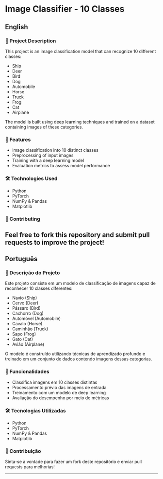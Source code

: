 # Image Classifier - 10 Classes

## English

### 📌 Project Description
This project is an image classification model that can recognize 10 different classes:

- Ship
- Deer
- Bird
- Dog
- Automobile
- Horse
- Truck
- Frog
- Cat
- Airplane

The model is built using deep learning techniques and trained on a dataset containing images of these categories.

### 🚀 Features
- Image classification into 10 distinct classes
- Preprocessing of input images
- Training with a deep learning model
- Evaluation metrics to assess model performance

### 🛠️ Technologies Used
- Python
- PyTorch
- NumPy & Pandas
- Matplotlib

### 📌 Contributing
Feel free to fork this repository and submit pull requests to improve the project!
---

## Português

### 📌 Descrição do Projeto
Este projeto consiste em um modelo de classificação de imagens capaz de reconhecer 10 classes diferentes:

- Navio (Ship)
- Cervo (Deer)
- Pássaro (Bird)
- Cachorro (Dog)
- Automóvel (Automobile)
- Cavalo (Horse)
- Caminhão (Truck)
- Sapo (Frog)
- Gato (Cat)
- Avião (Airplane)

O modelo é construído utilizando técnicas de aprendizado profundo e treinado em um conjunto de dados contendo imagens dessas categorias.

### 🚀 Funcionalidades
- Classifica imagens em 10 classes distintas
- Processamento prévio das imagens de entrada
- Treinamento com um modelo de deep learning
- Avaliação do desempenho por meio de métricas

### 🛠️ Tecnologias Utilizadas
- Python
- PyTorch
- NumPy & Pandas
- Matplotlib

### 📌 Contribuição
Sinta-se à vontade para fazer um fork deste repositório e enviar pull requests para melhorias!

---
